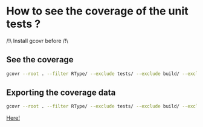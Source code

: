 # How to see the coverage of the unit tests ?

/!\ Install gcovr before /!\

## See the coverage

```bash
gcovr --root . --filter RType/ --exclude tests/ --exclude build/ --exclude ".*Main\.cpp" --txt-metric branch
```

## Exporting the coverage data

```bash
gcovr --root . --filter RType/ --exclude tests/ --exclude build/ --exclude ".*Main\.cpp" --html --html-details -o coverage/coverage.html
```

[Here!](coverage/coverage.html)
